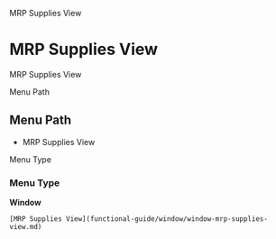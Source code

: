 
MRP Supplies View
# MRP Supplies View


MRP Supplies View

Menu Path
## Menu Path



- MRP Supplies View

Menu Type
### Menu Type

**Window**


```
[MRP Supplies View](functional-guide/window/window-mrp-supplies-view.md)
```